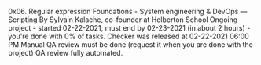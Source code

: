 0x06. Regular expression
 Foundations - System engineering & DevOps ― Scripting
 By Sylvain Kalache, co-founder at Holberton School
 Ongoing project - started 02-22-2021, must end by 02-23-2021 (in about 2 hours) - you're done with 0% of tasks.
 Checker was released at 02-22-2021 06:00 PM
 Manual QA review must be done (request it when you are done with the project)
 QA review fully automated.